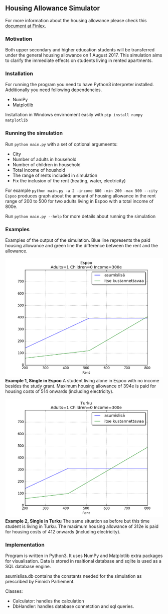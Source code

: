 ## Housing Allowance Simulator

For more information about the housing allowance please check this [document at Finlex](http://www.finlex.fi/fi/laki/alkup/2016/20161533?search%5Btype%5D=pika&search%5Bpika%5D=asumistuki).

### Motivation

Both upper secondary and higher education students will be transferred under the general housing allowance on 1 August 2017. This simulation aims to clarify the immediate effects on students living in rented apartments.

### Installation

For running the program you need to have Python3 interpreter installed. Additionally you need following dependencies.

* NumPy
* Matplotlib

Installation in Windows envirnoment easily with `pip install numpy matplotlib`

### Running the simulation

Run `python main.py` with a set of optional argumeents:

* City
* Number of adults in household
* Number of children in household
* Total income of houshold  
* The range of rents included in simulation
* Fix the inclusion of the rent (heating, water, electricity)

For example `python main.py -a 2 -income 800 -min 200 -max 500 --city Espoo` produces graph about the amount of housing allowance in the rent range of 200 to 500 for two adults living in Espoo with a total income of 800e.

Run `python main.py --help` for more details about running the simulation

### Examples

Examples of the output of the simulation. Blue line represents the paid housing allowance and green line the difference between the rent and the allowance.

![Figure 1](https://github.com/nnevalainen/general-housing-allowance-simulation/blob/master/Figures/figure_1.png)
**Example 1, Single in Espoo**
A student living alone in Espoo with no income besides the study grant. Maximum housing allowance of 394e is paid for housing costs of 514 onwards (including electricity).

![Figure 2](https://github.com/nnevalainen/general-housing-allowance-simulation/blob/master/Figures/figure_2.png)
**Example 2, Single in Turku**
The same situation as before but this time student is living in Turku. The maximum housing allowance of 312e is paid for housing costs of 412 onwards (including electricity).

### Implementation

Program is written in Python3. It uses NumPy and Matplotlib extra packages for visualisation. Data is stored in realtional database and sqlite is used as a SQL database engine.

asumislisa.db contains the constants needed for the simulation as prescribed by Finnish Parliement.

Classes:
* Calculator: handles the calculation
* DbHandler: handles database connetction and sql queries.
